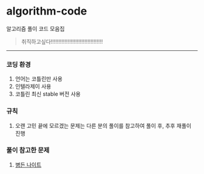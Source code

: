 # algorithm-code
알고리즘 풀이 코드 모음집

> 취직하고싶다!!!!!!!!!!!!!!!!!!!!!!!!!!!!!!!!!!

---

### 코딩 환경
1. 언어는 코틀린만 사용
2. 인텔라제이 사용
3. 코틀린 최신 stable 버전 사용

### 규칙
1. 오랜 고민 끝에 모르겠는 문제는 다른 분의 풀이를 참고하여 풀이 후, 추후  재풀이 진행

### 풀이 참고한 문제
1. [병든 나이트](https://www.acmicpc.net/problem/1783)
